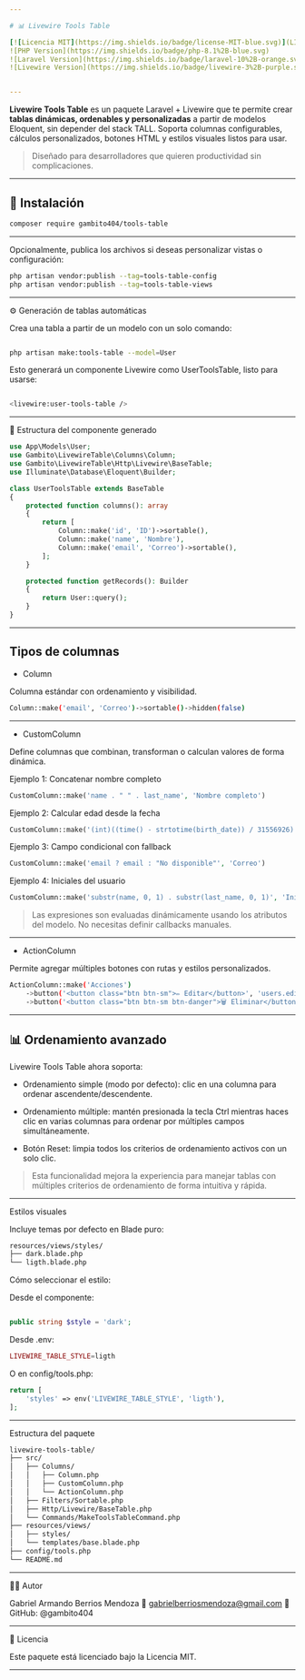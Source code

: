 ```yaml
---

# 📊 Livewire Tools Table

[![Licencia MIT](https://img.shields.io/badge/license-MIT-blue.svg)](LICENSE.md)  
![PHP Version](https://img.shields.io/badge/php-8.1%2B-blue.svg)
![Laravel Version](https://img.shields.io/badge/laravel-10%2B-orange.svg)
![Livewire Version](https://img.shields.io/badge/livewire-3%2B-purple.svg)


---
```


**Livewire Tools Table** es un paquete Laravel + Livewire que te permite crear **tablas dinámicas, ordenables y personalizadas** a partir de modelos Eloquent, sin depender del stack TALL. Soporta columnas configurables, cálculos personalizados, botones HTML y estilos visuales listos para usar.

> Diseñado para desarrolladores que quieren productividad sin complicaciones.

---

## 🚀 Instalación

```bash
composer require gambito404/tools-table
```
---
Opcionalmente, publica los archivos si deseas personalizar vistas o configuración:

```bash
php artisan vendor:publish --tag=tools-table-config
php artisan vendor:publish --tag=tools-table-views
```

---

⚙️ Generación de tablas automáticas

Crea una tabla a partir de un modelo con un solo comando:

```bash

php artisan make:tools-table --model=User
```

Esto generará un componente Livewire como UserToolsTable, listo para usarse:
```bash

<livewire:user-tools-table />
```

---

🧱 Estructura del componente generado
```php
use App\Models\User;
use Gambito\LivewireTable\Columns\Column;
use Gambito\LivewireTable\Http\Livewire\BaseTable;
use Illuminate\Database\Eloquent\Builder;

class UserToolsTable extends BaseTable
{
    protected function columns(): array
    {
        return [
            Column::make('id', 'ID')->sortable(),
            Column::make('name', 'Nombre'),
            Column::make('email', 'Correo')->sortable(),
        ];
    }

    protected function getRecords(): Builder
    {
        return User::query();
    }
}

```
---

## Tipos de columnas

- Column

Columna estándar con ordenamiento y visibilidad.
```bash
Column::make('email', 'Correo')->sortable()->hidden(false)

```
---

- CustomColumn

Define columnas que combinan, transforman o calculan valores de forma dinámica.

 Ejemplo 1: Concatenar nombre completo
```php
CustomColumn::make('name . " " . last_name', 'Nombre completo')
```

 Ejemplo 2: Calcular edad desde la fecha
```php
CustomColumn::make('(int)((time() - strtotime(birth_date)) / 31556926)', 'Edad')
```
 Ejemplo 3: Campo condicional con fallback
```php
CustomColumn::make('email ? email : "No disponible"', 'Correo')
```
 Ejemplo 4: Iniciales del usuario
```php
CustomColumn::make('substr(name, 0, 1) . substr(last_name, 0, 1)', 'Iniciales')
```
> Las expresiones son evaluadas dinámicamente usando los atributos del modelo. No necesitas definir callbacks manuales.




---

- ActionColumn

Permite agregar múltiples botones con rutas y estilos personalizados.
```bash
ActionColumn::make('Acciones')
    ->button('<button class="btn btn-sm">✏️ Editar</button>', 'users.edit', ['id'])
    ->button('<button class="btn btn-sm btn-danger">🗑️ Eliminar</button>', 'users.delete', ['id'])
```

---
## 📊 Ordenamiento avanzado
Livewire Tools Table ahora soporta:

- Ordenamiento simple (modo por defecto): clic en una columna para ordenar ascendente/descendente.

- Ordenamiento múltiple: mantén presionada la tecla Ctrl mientras haces clic en varias columnas para ordenar por múltiples campos simultáneamente.

- Botón Reset: limpia todos los criterios de ordenamiento activos con un solo clic.

>Esta funcionalidad mejora la experiencia para manejar tablas con múltiples criterios de ordenamiento de forma intuitiva y rápida.
---
Estilos visuales

Incluye temas por defecto en Blade puro:
```bash
resources/views/styles/
├── dark.blade.php
└── ligth.blade.php

```
Cómo seleccionar el estilo:

Desde el componente:
```php

public string $style = 'dark';
```
Desde .env:

```php
LIVEWIRE_TABLE_STYLE=ligth
```
O en config/tools.php:
```php
return [
    'styles' => env('LIVEWIRE_TABLE_STYLE', 'ligth'),
];
```

---

 Estructura del paquete
```bash
livewire-tools-table/
├── src/
│   ├── Columns/
│   │   ├── Column.php
│   │   ├── CustomColumn.php
│   │   └── ActionColumn.php
│   ├── Filters/Sortable.php
│   ├── Http/Livewire/BaseTable.php
│   └── Commands/MakeToolsTableCommand.php
├── resources/views/
│   ├── styles/
│   └── templates/base.blade.php
├── config/tools.php
└── README.md
```
---

👨‍💻 Autor

Gabriel Armando Berrios Mendoza
📧 gabrielberriosmendoza@gmail.com
🔗 GitHub: @gambito404


---

📄 Licencia

Este paquete está licenciado bajo la Licencia MIT.

---

